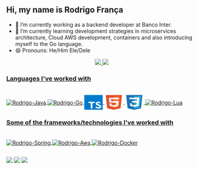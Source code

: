 ## Hi, my name is Rodrigo França

- 🔭 I’m currently working as a backend developer at Banco Inter.
- 🌱 I’m currently learning development strategies in microservices architecture, Cloud AWS development, containers and also introducing myself to the Go language.
- 😄 Pronouns: He/Him Ele/Dele

<div align="center">
  <a href="https://github.com/rodrigorjsf">
  <img height="180em" src="https://github-readme-stats.vercel.app/api?username=rodrigorjsf&show_icons=true&theme=dark&include_all_commits=true&count_private=true"/>
  <img height="180em" src="https://github-readme-stats.vercel.app/api/top-langs/?username=rodrigorjsf&layout=compact&langs_count=7&theme=dark"/>
</div>
  
### Languages I've worked with
<div style="display: inline_block"><br>
  <img align="center" alt="Rodrigo-Java" height="40" width="50" src="https://cdn.jsdelivr.net/gh/devicons/devicon/icons/java/java-original.svg">
  <img align="center" alt="Rodrigo-Go" height="40" width="50" src="https://cdn.jsdelivr.net/gh/devicons/devicon/icons/go/go-original-wordmark.svg">
  <img align="center" alt="Rodrigo-Ts" height="40" width="50" src="https://raw.githubusercontent.com/devicons/devicon/master/icons/typescript/typescript-plain.svg">
  <img align="center" alt="Rodrigo-HTML" height="40" width="50" src="https://raw.githubusercontent.com/devicons/devicon/master/icons/html5/html5-original.svg">
  <img align="center" alt="Rodrigo-CSS" height="40" width="50" src="https://raw.githubusercontent.com/devicons/devicon/master/icons/css3/css3-original.svg">
  <img align="center" alt="Rodrigo-Lua" height="40" width="50" src="https://cdn.jsdelivr.net/gh/devicons/devicon/icons/lua/lua-original.svg">
</div>
  
### Some of the frameworks/technologies I've worked with
<div style="display: inline_block"><br>
  <img align="center" alt="Rodrigo-Spring" height="40" width="50" src="https://cdn.jsdelivr.net/gh/devicons/devicon/icons/spring/spring-original.svg">
  <img align="center" alt="Rodrigo-Aws" height="40" width="50" src="https://cdn.jsdelivr.net/gh/devicons/devicon/icons/amazonwebservices/amazonwebservices-original.svg">
  <img align="center" alt="Rodrigo-Docker" height="40" width="50" src="https://cdn.jsdelivr.net/gh/devicons/devicon/icons/docker/docker-original.svg">
</div>

  ##
<div> 
  <a href="https://instagram.com/rodrigojsfranca/" target="_blank"><img src="https://img.shields.io/badge/-Instagram-%23E4405F?style=for-the-badge&logo=instagram&logoColor=white" target="_blank"></a>
  <a href = "mailto:rodrigo_rjsf@hotmail.com"><img src="https://img.shields.io/badge/Microsoft_Outlook-0078D4?style=for-the-badge&logo=microsoft-outlook&logoColor=white" target="_blank"></a>
  <a href="https://www.linkedin.com/in/rodrigo-fran%C3%A7a-b8947416a/" target="_blank"><img src="https://img.shields.io/badge/-LinkedIn-%230077B5?style=for-the-badge&logo=linkedin&logoColor=white" target="_blank"></a> 
</div>
  

